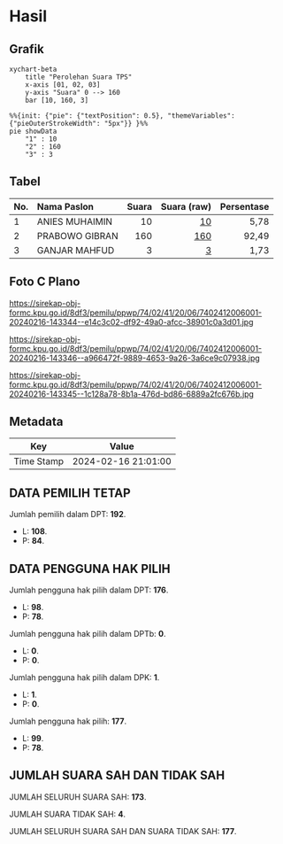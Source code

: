 # Hasil

## Grafik

```mermaid
xychart-beta
    title "Perolehan Suara TPS"
    x-axis [01, 02, 03]
    y-axis "Suara" 0 --> 160
    bar [10, 160, 3]
```

```mermaid
%%{init: {"pie": {"textPosition": 0.5}, "themeVariables": {"pieOuterStrokeWidth": "5px"}} }%%
pie showData
    "1" : 10
    "2" : 160
    "3" : 3
```

## Tabel

| No. | Nama Paslon    | Suara | Suara (raw) | Persentase |
|:--- |:-------------- | -----:| -----------:| ----------:|
| 1   | ANIES MUHAIMIN | 10    | [10][p-1]   | 5,78       |
| 2   | PRABOWO GIBRAN | 160   | [160][p-2]  | 92,49      |
| 3   | GANJAR MAHFUD  | 3     | [3][p-3]    | 1,73       |


[p-1]: https://github.com/gigit-pemilu/pemilu-2024-74-sulawesi-tenggara/blob/main/pilpres/hitung-suara/sub/74-sulawesi-tenggara/sub/02-konawe/sub/41-wonggeduku-barat/sub/2006-baruga/sub/001-tps/sub/paslon-1.txt
[p-2]: https://github.com/gigit-pemilu/pemilu-2024-74-sulawesi-tenggara/blob/main/pilpres/hitung-suara/sub/74-sulawesi-tenggara/sub/02-konawe/sub/41-wonggeduku-barat/sub/2006-baruga/sub/001-tps/sub/paslon-2.txt
[p-3]: https://github.com/gigit-pemilu/pemilu-2024-74-sulawesi-tenggara/blob/main/pilpres/hitung-suara/sub/74-sulawesi-tenggara/sub/02-konawe/sub/41-wonggeduku-barat/sub/2006-baruga/sub/001-tps/sub/paslon-3.txt

## Foto C Plano

https://sirekap-obj-formc.kpu.go.id/8df3/pemilu/ppwp/74/02/41/20/06/7402412006001-20240216-143344--e14c3c02-df92-49a0-afcc-38901c0a3d01.jpg

https://sirekap-obj-formc.kpu.go.id/8df3/pemilu/ppwp/74/02/41/20/06/7402412006001-20240216-143346--a966472f-9889-4653-9a26-3a6ce9c07938.jpg

https://sirekap-obj-formc.kpu.go.id/8df3/pemilu/ppwp/74/02/41/20/06/7402412006001-20240216-143345--1c128a78-8b1a-476d-bd86-6889a2fc676b.jpg


## Metadata

| Key        | Value               |
| ---------- | ------------------- |
| Time Stamp | 2024-02-16 21:01:00 |


## DATA PEMILIH TETAP

Jumlah pemilih dalam DPT: **192**.
 * L: **108**.
 * P: **84**.

## DATA PENGGUNA HAK PILIH

Jumlah pengguna hak pilih dalam DPT: **176**.
 * L: **98**.
 * P: **78**.

Jumlah pengguna hak pilih dalam DPTb: **0**.
 * L: **0**.
 * P: **0**.

Jumlah pengguna hak pilih dalam DPK: **1**.
 * L: **1**.
 * P: **0**.

Jumlah pengguna hak pilih: **177**.
 * L: **99**.
 * P: **78**.

## JUMLAH SUARA SAH DAN TIDAK SAH

JUMLAH SELURUH SUARA SAH: **173**.

JUMLAH SUARA TIDAK SAH: **4**.

JUMLAH SELURUH SUARA SAH DAN SUARA TIDAK SAH: **177**.


